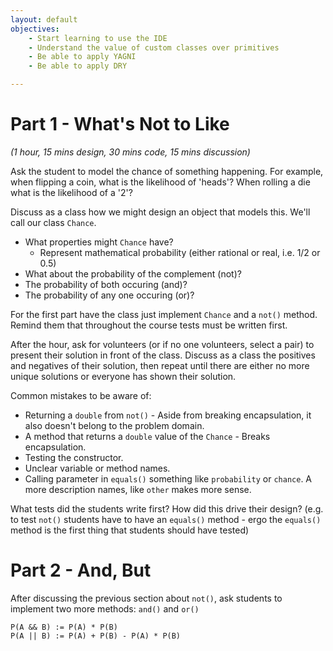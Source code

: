 ```yaml
---
layout: default
objectives:
    - Start learning to use the IDE
    - Understand the value of custom classes over primitives
    - Be able to apply YAGNI
    - Be able to apply DRY

---
```


Part 1 - What's Not to Like
===========================

*(1 hour, 15 mins design, 30 mins code, 15 mins discussion)*

Ask the student to model the chance of something happening. For example, when
flipping a coin, what is the likelihood of 'heads'? When rolling a die what is
the likelihood of a '2'?

Discuss as a class how we might design an object that models this. We'll call
our class `Chance`.

* What properties might `Chance` have?
    * Represent mathematical probability (either rational or real, i.e. 1/2 or
        0.5)
* What about the probability of the complement (not)?
* The probability of both occuring (and)?
* The probability of any one occuring (or)?

For the first part have the class just implement `Chance` and a `not()` method.
Remind them that throughout the course tests must be written first.

After the hour, ask for volunteers (or if no one volunteers, select a pair) to
present their solution in front of the class. Discuss as a class the positives
and negatives of their solution, then repeat until there are either no more
unique solutions or everyone has shown their solution.

Common mistakes to be aware of:

* Returning a `double` from `not()` - Aside from breaking encapsulation, it also
    doesn't belong to the problem domain.
* A method that returns a `double` value of the `Chance` - Breaks encapsulation.
* Testing the constructor.
* Unclear variable or method names.
* Calling parameter in `equals()` something like `probability` or `chance`.
    A more description names, like `other` makes more sense.

What tests did the students write first? How did this drive their design? (e.g.
to test `not()` students have to have an `equals()` method - ergo the
`equals()` method is the first thing that students should have tested)


Part 2 - And, But
=================

After discussing the previous section about `not()`, ask students to implement
two more methods: `and()` and `or()`

    P(A && B) := P(A) * P(B)
    P(A || B) := P(A) + P(B) - P(A) * P(B)

